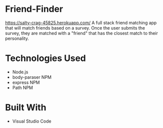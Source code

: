 # Friend-Finder  
 https://salty-crag-45825.herokuapp.com/
A full stack friend matching app that will match friends based on a survey. Once the user submits the survey, they are matched with a "friend" that has the closest match to their personality.



# Technologies Used
* Node.js
* body-paraser NPM 
* express NPM  
* Path NPM 

# Built With
* Visual Studio Code
